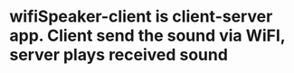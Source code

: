 # wifiSpeaker-client is client-server app. Client send the sound via WiFI, server plays received sound
